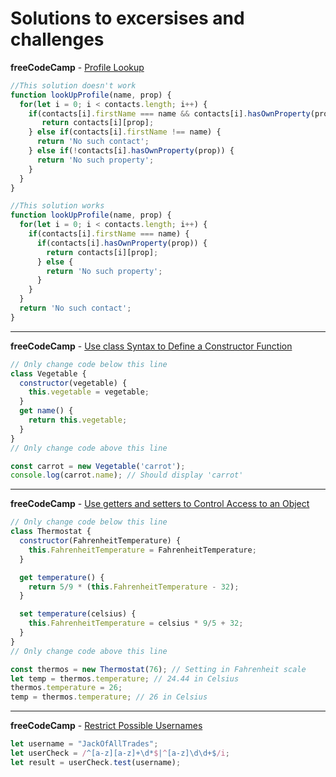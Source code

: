 # Solutions to excersises and challenges

**freeCodeCamp** - [Profile Lookup](https://www.freecodecamp.org/learn/javascript-algorithms-and-data-structures/basic-javascript/profile-lookup)

```js
//This solution doesn't work
function lookUpProfile(name, prop) {
  for(let i = 0; i < contacts.length; i++) {
    if(contacts[i].firstName === name && contacts[i].hasOwnProperty(prop)) {
       return contacts[i][prop];   
    } else if(contacts[i].firstName !== name) {
      return 'No such contact';
    } else if(!contacts[i].hasOwnProperty(prop)) {
      return 'No such property';
    }
  }
}

//This solution works
function lookUpProfile(name, prop) {
  for(let i = 0; i < contacts.length; i++) {
    if(contacts[i].firstName === name) {
      if(contacts[i].hasOwnProperty(prop)) {
        return contacts[i][prop];
      } else {
        return 'No such property'; 
      }   
    }  
  }
  return 'No such contact';
}
```
---
**freeCodeCamp** - [Use class Syntax to Define a Constructor Function](https://www.freecodecamp.org/learn/javascript-algorithms-and-data-structures/es6/use-class-syntax-to-define-a-constructor-function)

```js
// Only change code below this line
class Vegetable {
  constructor(vegetable) {
    this.vegetable = vegetable;
  }
  get name() {
    return this.vegetable;
  }
}
// Only change code above this line

const carrot = new Vegetable('carrot');
console.log(carrot.name); // Should display 'carrot'
```
 ---

**freeCodeCamp** - [Use getters and setters to Control Access to an Object](https://www.freecodecamp.org/learn/javascript-algorithms-and-data-structures/es6/use-getters-and-setters-to-control-access-to-an-object)

```js
// Only change code below this line
class Thermostat {
  constructor(FahrenheitTemperature) {
    this.FahrenheitTemperature = FahrenheitTemperature;
  }

  get temperature() {
    return 5/9 * (this.FahrenheitTemperature - 32);
  }

  set temperature(celsius) {
    this.FahrenheitTemperature = celsius * 9/5 + 32;
  }
}
// Only change code above this line

const thermos = new Thermostat(76); // Setting in Fahrenheit scale
let temp = thermos.temperature; // 24.44 in Celsius
thermos.temperature = 26;
temp = thermos.temperature; // 26 in Celsius
```
---
**freeCodeCamp** - [Restrict Possible Usernames](https://www.freecodecamp.org/learn/javascript-algorithms-and-data-structures/regular-expressions/restrict-possible-usernames)

```js
let username = "JackOfAllTrades";
let userCheck = /^[a-z][a-z]+\d*$|^[a-z]\d\d+$/i;
let result = userCheck.test(username);
```